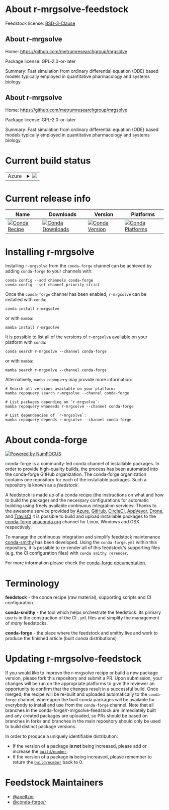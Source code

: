 About r-mrgsolve-feedstock
==========================

Feedstock license: [BSD-3-Clause](https://github.com/conda-forge/r-mrgsolve-feedstock/blob/main/LICENSE.txt)


About r-mrgsolve
----------------

Home: https://github.com/metrumresearchgroup/mrgsolve

Package license: GPL-2.0-or-later

Summary: Fast simulation from ordinary differential equation (ODE) based models typically employed in quantitative pharmacology and systems biology.

About r-mrgsolve
----------------

Home: https://github.com/metrumresearchgroup/mrgsolve

Package license: GPL-2.0-or-later

Summary: Fast simulation from ordinary differential equation (ODE) based models typically employed in quantitative pharmacology and systems biology.

Current build status
====================


<table>
    
  <tr>
    <td>Azure</td>
    <td>
      <details>
        <summary>
          <a href="https://dev.azure.com/conda-forge/feedstock-builds/_build/latest?definitionId=13315&branchName=main">
            <img src="https://dev.azure.com/conda-forge/feedstock-builds/_apis/build/status/r-mrgsolve-feedstock?branchName=main">
          </a>
        </summary>
        <table>
          <thead><tr><th>Variant</th><th>Status</th></tr></thead>
          <tbody><tr>
              <td>linux_64_r_base4.3</td>
              <td>
                <a href="https://dev.azure.com/conda-forge/feedstock-builds/_build/latest?definitionId=13315&branchName=main">
                  <img src="https://dev.azure.com/conda-forge/feedstock-builds/_apis/build/status/r-mrgsolve-feedstock?branchName=main&jobName=linux&configuration=linux%20linux_64_r_base4.3" alt="variant">
                </a>
              </td>
            </tr><tr>
              <td>linux_64_r_base4.4</td>
              <td>
                <a href="https://dev.azure.com/conda-forge/feedstock-builds/_build/latest?definitionId=13315&branchName=main">
                  <img src="https://dev.azure.com/conda-forge/feedstock-builds/_apis/build/status/r-mrgsolve-feedstock?branchName=main&jobName=linux&configuration=linux%20linux_64_r_base4.4" alt="variant">
                </a>
              </td>
            </tr><tr>
              <td>osx_64_r_base4.3</td>
              <td>
                <a href="https://dev.azure.com/conda-forge/feedstock-builds/_build/latest?definitionId=13315&branchName=main">
                  <img src="https://dev.azure.com/conda-forge/feedstock-builds/_apis/build/status/r-mrgsolve-feedstock?branchName=main&jobName=osx&configuration=osx%20osx_64_r_base4.3" alt="variant">
                </a>
              </td>
            </tr><tr>
              <td>osx_64_r_base4.4</td>
              <td>
                <a href="https://dev.azure.com/conda-forge/feedstock-builds/_build/latest?definitionId=13315&branchName=main">
                  <img src="https://dev.azure.com/conda-forge/feedstock-builds/_apis/build/status/r-mrgsolve-feedstock?branchName=main&jobName=osx&configuration=osx%20osx_64_r_base4.4" alt="variant">
                </a>
              </td>
            </tr><tr>
              <td>win_64_r_base4.3</td>
              <td>
                <a href="https://dev.azure.com/conda-forge/feedstock-builds/_build/latest?definitionId=13315&branchName=main">
                  <img src="https://dev.azure.com/conda-forge/feedstock-builds/_apis/build/status/r-mrgsolve-feedstock?branchName=main&jobName=win&configuration=win%20win_64_r_base4.3" alt="variant">
                </a>
              </td>
            </tr><tr>
              <td>win_64_r_base4.4</td>
              <td>
                <a href="https://dev.azure.com/conda-forge/feedstock-builds/_build/latest?definitionId=13315&branchName=main">
                  <img src="https://dev.azure.com/conda-forge/feedstock-builds/_apis/build/status/r-mrgsolve-feedstock?branchName=main&jobName=win&configuration=win%20win_64_r_base4.4" alt="variant">
                </a>
              </td>
            </tr>
          </tbody>
        </table>
      </details>
    </td>
  </tr>
</table>

Current release info
====================

| Name | Downloads | Version | Platforms |
| --- | --- | --- | --- |
| [![Conda Recipe](https://img.shields.io/badge/recipe-r--mrgsolve-green.svg)](https://anaconda.org/conda-forge/r-mrgsolve) | [![Conda Downloads](https://img.shields.io/conda/dn/conda-forge/r-mrgsolve.svg)](https://anaconda.org/conda-forge/r-mrgsolve) | [![Conda Version](https://img.shields.io/conda/vn/conda-forge/r-mrgsolve.svg)](https://anaconda.org/conda-forge/r-mrgsolve) | [![Conda Platforms](https://img.shields.io/conda/pn/conda-forge/r-mrgsolve.svg)](https://anaconda.org/conda-forge/r-mrgsolve) |

Installing r-mrgsolve
=====================

Installing `r-mrgsolve` from the `conda-forge` channel can be achieved by adding `conda-forge` to your channels with:

```
conda config --add channels conda-forge
conda config --set channel_priority strict
```

Once the `conda-forge` channel has been enabled, `r-mrgsolve` can be installed with `conda`:

```
conda install r-mrgsolve
```

or with `mamba`:

```
mamba install r-mrgsolve
```

It is possible to list all of the versions of `r-mrgsolve` available on your platform with `conda`:

```
conda search r-mrgsolve --channel conda-forge
```

or with `mamba`:

```
mamba search r-mrgsolve --channel conda-forge
```

Alternatively, `mamba repoquery` may provide more information:

```
# Search all versions available on your platform:
mamba repoquery search r-mrgsolve --channel conda-forge

# List packages depending on `r-mrgsolve`:
mamba repoquery whoneeds r-mrgsolve --channel conda-forge

# List dependencies of `r-mrgsolve`:
mamba repoquery depends r-mrgsolve --channel conda-forge
```


About conda-forge
=================

[![Powered by
NumFOCUS](https://img.shields.io/badge/powered%20by-NumFOCUS-orange.svg?style=flat&colorA=E1523D&colorB=007D8A)](https://numfocus.org)

conda-forge is a community-led conda channel of installable packages.
In order to provide high-quality builds, the process has been automated into the
conda-forge GitHub organization. The conda-forge organization contains one repository
for each of the installable packages. Such a repository is known as a *feedstock*.

A feedstock is made up of a conda recipe (the instructions on what and how to build
the package) and the necessary configurations for automatic building using freely
available continuous integration services. Thanks to the awesome service provided by
[Azure](https://azure.microsoft.com/en-us/services/devops/), [GitHub](https://github.com/),
[CircleCI](https://circleci.com/), [AppVeyor](https://www.appveyor.com/),
[Drone](https://cloud.drone.io/welcome), and [TravisCI](https://travis-ci.com/)
it is possible to build and upload installable packages to the
[conda-forge](https://anaconda.org/conda-forge) [anaconda.org](https://anaconda.org/)
channel for Linux, Windows and OSX respectively.

To manage the continuous integration and simplify feedstock maintenance
[conda-smithy](https://github.com/conda-forge/conda-smithy) has been developed.
Using the ``conda-forge.yml`` within this repository, it is possible to re-render all of
this feedstock's supporting files (e.g. the CI configuration files) with ``conda smithy rerender``.

For more information please check the [conda-forge documentation](https://conda-forge.org/docs/).

Terminology
===========

**feedstock** - the conda recipe (raw material), supporting scripts and CI configuration.

**conda-smithy** - the tool which helps orchestrate the feedstock.
                   Its primary use is in the construction of the CI ``.yml`` files
                   and simplify the management of *many* feedstocks.

**conda-forge** - the place where the feedstock and smithy live and work to
                  produce the finished article (built conda distributions)


Updating r-mrgsolve-feedstock
=============================

If you would like to improve the r-mrgsolve recipe or build a new
package version, please fork this repository and submit a PR. Upon submission,
your changes will be run on the appropriate platforms to give the reviewer an
opportunity to confirm that the changes result in a successful build. Once
merged, the recipe will be re-built and uploaded automatically to the
`conda-forge` channel, whereupon the built conda packages will be available for
everybody to install and use from the `conda-forge` channel.
Note that all branches in the conda-forge/r-mrgsolve-feedstock are
immediately built and any created packages are uploaded, so PRs should be based
on branches in forks and branches in the main repository should only be used to
build distinct package versions.

In order to produce a uniquely identifiable distribution:
 * If the version of a package **is not** being increased, please add or increase
   the [``build/number``](https://docs.conda.io/projects/conda-build/en/latest/resources/define-metadata.html#build-number-and-string).
 * If the version of a package **is** being increased, please remember to return
   the [``build/number``](https://docs.conda.io/projects/conda-build/en/latest/resources/define-metadata.html#build-number-and-string)
   back to 0.

Feedstock Maintainers
=====================

* [@apeltzer](https://github.com/apeltzer/)
* [@conda-forge/r](https://github.com/conda-forge/r/)

